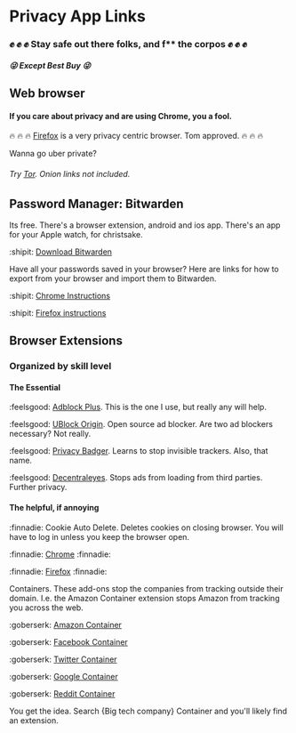 # Privacy App Links
### :fist: :fist: :fist: Stay safe out there folks, and f** the corpos :fist: :fist: :fist:
##### :stuck_out_tongue_winking_eye: Except Best Buy :stuck_out_tongue_winking_eye:

## Web browser 
#### If you care about privacy and are using Chrome, you a fool.

:fire: :fire: :fire: [Firefox](https://www.mozilla.org/en-US/firefox/new/) is a very privacy centric browser. Tom approved. :fire: :fire: :fire:

Wanna go uber private? 
###### Try [Tor](https://www.torproject.org/download/). Onion links not included.


## Password Manager: Bitwarden

Its free. There's a browser extension, android and ios app. There's an app for your Apple watch, for christsake.

:shipit: [Download Bitwarden](https://bitwarden.com/download/)

Have all your passwords saved in your browser? Here are links for how to export from your browser and import them to Bitwarden.

:shipit: [Chrome Instructions](https://bitwarden.com/help/import-from-chrome/)

:shipit: [Firefox instructions](https://bitwarden.com/help/import-from-firefox/)


## Browser Extensions
### Organized by skill level

#### The Essential
:feelsgood: [Adblock Plus](https://adblockplus.org/). This is the one I use, but really any will help.

:feelsgood: [UBlock Origin](https://ublockorigin.com/). Open source ad blocker. Are two ad blockers necessary? Not really.

:feelsgood: [Privacy Badger](privacybadger.org). Learns to stop invisible trackers. Also, that name.

:feelsgood: [Decentraleyes](https://decentraleyes.org/). Stops ads from loading from third parties. Further privacy.

#### The helpful, if annoying

:finnadie: Cookie Auto Delete. Deletes cookies on closing browser. You will have to log in unless you keep the browser open.

:finnadie: [Chrome](https://chromewebstore.google.com/detail/cookie-autodelete/fhcgjolkccmbidfldomjliifgaodjagh) :finnadie:

:finnadie: [Firefox](https://addons.mozilla.org/en-US/firefox/addon/cookie-autodelete/) :finnadie:

Containers. These add-ons stop the companies from tracking outside their domain. I.e. the Amazon Container extension stops Amazon from tracking you across the web.

:goberserk: [Amazon Container](https://addons.mozilla.org/en-US/firefox/addon/contain-amazon/)

:goberserk: [Facebook Container](https://addons.mozilla.org/en-US/firefox/addon/facebook-container/)

:goberserk: [Twitter Container](https://addons.mozilla.org/en-US/firefox/addon/twitter-container/?utm_source=addons.mozilla.org&utm_medium=referral&utm_content=search)

:goberserk: [Google Container](https://addons.mozilla.org/en-US/firefox/addon/google-container/)

:goberserk: [Reddit Container](https://addons.mozilla.org/en-US/firefox/addon/reddit-container/)

You get the idea. Search {Big tech company} Container and you'll likely find an extension.
